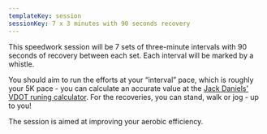 ```yaml
---
templateKey: session
sessionKey: 7 x 3 minutes with 90 seconds recovery
---
```

This speedwork session will be 7 sets of three-minute intervals with 90 seconds 
of recovery between each set. Each interval will be marked by a whistle.

You should aim to run the efforts at your “interval” pace, which is roughly your 
5K pace - you can calculate an accurate value at the 
[Jack Daniels' VDOT runing calculator](http://runsmartproject.com/calculator/). 
For the recoveries, you can stand, walk or jog - up to you! 

The session is aimed at improving your aerobic efficiency.
